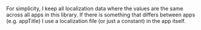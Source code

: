 For simplicity, I keep all localization data where the values are the same across all apps in this library. If there is something that differs between apps (e.g. appTitle) I use a localization file (or just a constant) in the app itself.
